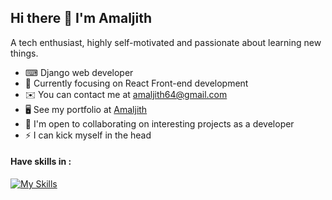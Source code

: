 ## Hi there 👋 I'm Amaljith

A tech enthusiast, highly self-motivated and passionate about learning new things.
*   ⌨  Django web developer
*   🚀  Currently focusing on React Front-end development
*   ✉️  You can contact me at [amaljith64@gmail.com](mailto:amaljith64@gmail.com)
*   🖥️  See my portfolio at [Amaljith](https://amaljith64.github.io/Amaljithportfolio/)
*   🤝  I'm open to collaborating on interesting projects as a developer
*   ⚡  I can kick myself in the head



#### Have skills in :
[![My Skills](https://skillicons.dev/icons?i=py,django,js,html,css,github,aws,linux,postgres,mongodb)](https://skillicons.dev)

<!-- stats -->

<!-- [![Amaljith's GitHub stats](https://github-readme-stats.vercel.app/api?username=amaljith64&show_icons=true&theme=dark)](https://github.com/amaljith64/github-readme-stats)


[![Top Langs](https://github-readme-stats.vercel.app/api/top-langs/?username=amaljith64&layout=compact&show_icons=true&theme=dark)](https://github.com/amaljith64/github-readme-stats) -->

